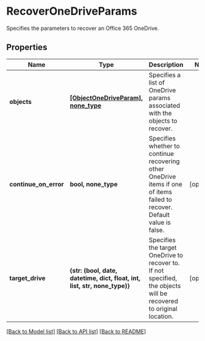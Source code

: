 # RecoverOneDriveParams

Specifies the parameters to recover an Office 365 OneDrive.

## Properties
Name | Type | Description | Notes
------------ | ------------- | ------------- | -------------
**objects** | [**[ObjectOneDriveParam], none_type**](ObjectOneDriveParam.md) | Specifies a list of OneDrive params associated with the objects to recover. | 
**continue_on_error** | **bool, none_type** | Specifies whether to continue recovering other OneDrive items if one of items failed to recover. Default value is false. | [optional] 
**target_drive** | **{str: (bool, date, datetime, dict, float, int, list, str, none_type)}** | Specifies the target OneDrive to recover to. If not specified, the objects will be recovered to original location. | [optional] 

[[Back to Model list]](../README.md#documentation-for-models) [[Back to API list]](../README.md#documentation-for-api-endpoints) [[Back to README]](../README.md)


